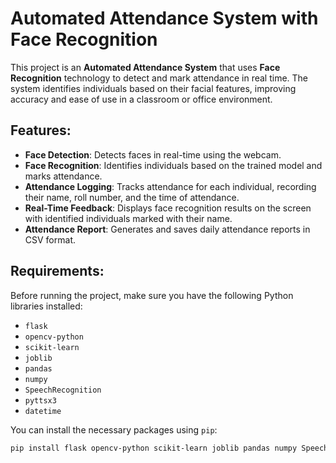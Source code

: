 # Automated Attendance System with Face Recognition

This project is an **Automated Attendance System** that uses **Face Recognition** technology to detect and mark attendance in real time. The system identifies individuals based on their facial features, improving accuracy and ease of use in a classroom or office environment.

## Features:
- **Face Detection**: Detects faces in real-time using the webcam.
- **Face Recognition**: Identifies individuals based on the trained model and marks attendance.
- **Attendance Logging**: Tracks attendance for each individual, recording their name, roll number, and the time of attendance.
- **Real-Time Feedback**: Displays face recognition results on the screen with identified individuals marked with their name.
- **Attendance Report**: Generates and saves daily attendance reports in CSV format.
  
## Requirements:
Before running the project, make sure you have the following Python libraries installed:
- `flask`
- `opencv-python`
- `scikit-learn`
- `joblib`
- `pandas`
- `numpy`
- `SpeechRecognition`
- `pyttsx3`
- `datetime`

You can install the necessary packages using `pip`:
```bash
pip install flask opencv-python scikit-learn joblib pandas numpy SpeechRecognition pyttsx3

